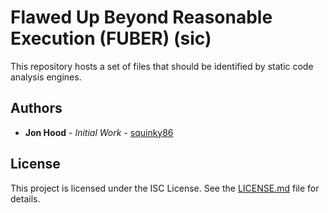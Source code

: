 # Flawed Up Beyond Reasonable Execution (FUBER) (sic)

This repository hosts a set of files that should be identified by static code analysis engines.

## Authors

* **Jon Hood** - *Initial Work* - [squinky86](https://github.com/squinky86)

## License

This project is licensed under the ISC License. See the [LICENSE.md](license.md) file for details.
